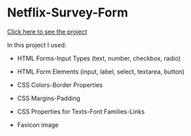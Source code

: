 # Netflix-Survey-Form
[Click here to see the project](https://mehmetcakir1.github.io/Netflix-Survey-Form/)

In this project I used:

* HTML Forms-Input Types (text, number, checkbox, radio)

* HTML Form Elements (input, label, select, textarea, button)

* CSS Colors-Border Properties

* CSS Margins-Padding

* CSS Properties for Texts-Font Families-Links

* Favicon image
